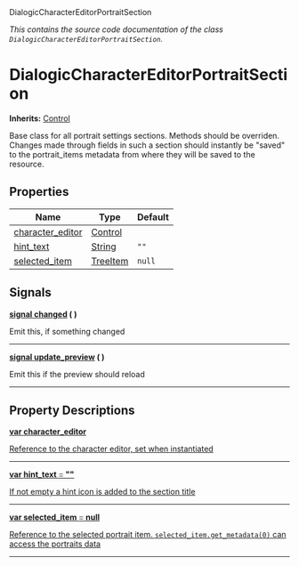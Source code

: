 
<div class="header-banner purple">
<div class="header-label purple">DialogicCharacterEditorPortraitSection</div>
</div>

*This contains the source code documentation of the class `DialogicCharacterEditorPortraitSection`.*
        
# DialogicCharacterEditorPortraitSection
**Inherits:** [Control](https://docs.godotengine.org/en/latest/classes/class_control.html#class-control)

Base class for all portrait settings sections. Methods should be overriden. Changes made through fields in such a section should instantly be "saved" to the portrait_items metadata from where they will be saved to the resource.
## Properties
Name | Type | Default 
--- | --- | --- 
[<span class="hljs-title">character_editor</span>](#property-character_editor) | [Control](https://docs.godotengine.org/en/latest/classes/class_control.html#class-control) |   
[<span class="hljs-title">hint_text</span>](#property-hint_text) | [String](https://docs.godotengine.org/en/latest/classes/class_string.html#class-string) |  `""` 
[<span class="hljs-title">selected_item</span>](#property-selected_item) | [TreeItem](https://docs.godotengine.org/en/latest/classes/class_treeitem.html#class-treeitem) |  `null` 

## Signals


<a class="header" id="signal-changed" href="#signal-changed">**<span class="hljs-attribute">signal</span> [<span class="hljs-title">changed</span>](#signal-changed) ( )** </a>



 Emit this, if something changed 

---



<a class="header" id="signal-update_preview" href="#signal-update_preview">**<span class="hljs-attribute">signal</span> [<span class="hljs-title">update_preview</span>](#signal-update_preview) ( )** </a>



 Emit this if the preview should reload 

---

## Property Descriptions



<a class="header" id="property-character_editor" href="#property-character_editor">**<span class="hljs-attribute">var</span> <span class="hljs-title">character_editor</span>** 



Reference to the character editor, set when instantiated

---



<a class="header" id="property-hint_text" href="#property-hint_text">**<span class="hljs-attribute">var</span> <span class="hljs-title">hint_text</span> <span style = "color: gray"> = </span> ""** 



If not empty a hint icon is added to the section title

---



<a class="header" id="property-selected_item" href="#property-selected_item">**<span class="hljs-attribute">var</span> <span class="hljs-title">selected_item</span> <span style = "color: gray"> = </span> null** 



Reference to the selected portrait item. `selected_item.get_metadata(0)` can access the portraits data

---


